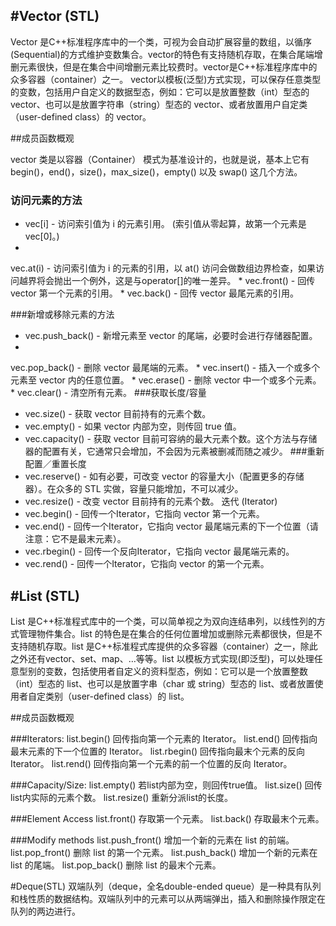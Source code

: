 #Vector (STL)
-------------------

Vector 是C++标准程序库中的一个类，可视为会自动扩展容量的数组，以循序(Sequential)的方式维护变数集合。vector的特色有支持随机存取，在集合尾端增删元素很快，但是在集合中间增删元素比较费时。vector是C++标准程序库中的众多容器（container）之一。 vector以模板(泛型)方式实现，可以保存任意类型的变数，包括用户自定义的数据型态，例如：它可以是放置整数（int）型态的 vector、也可以是放置字符串（string）型态的 vector、或者放置用户自定类（user-defined class）的 vector。

##成员函数概观

vector 类是以容器（Container） 模式为基准设计的，也就是说，基本上它有 begin()，end()，size()，max_size()，empty() 以及 swap() 这几个方法。

### 访问元素的方法
* vec[i] - 访问索引值为 i 的元素引用。 (索引值从零起算，故第一个元素是vec[0]。)
* 
vec.at(i) - 访问索引值为 i 的元素的引用，以 at() 访问会做数组边界检查，如果访问越界将会抛出一个例外，这是与operator[]的唯一差异。
* 
vec.front() - 回传 vector 第一个元素的引用。
* 
vec.back() - 回传 vector 最尾元素的引用。

###新增或移除元素的方法
* vec.push_back() - 新增元素至 vector 的尾端，必要时会进行存储器配置。
* 
vec.pop_back() - 删除 vector 最尾端的元素。
* 
vec.insert() - 插入一个或多个元素至 vector 内的任意位置。
* 
vec.erase() - 删除 vector 中一个或多个元素。
* 
vec.clear() - 清空所有元素。
###获取长度/容量
* vec.size() - 获取 vector 目前持有的元素个数。
* vec.empty() - 如果 vector 内部为空，则传回 true 值。
* vec.capacity() - 获取 vector 目前可容纳的最大元素个数。这个方法与存储器的配置有关，它通常只会增加，不会因为元素被删减而随之减少。
###重新配置／重置长度
* vec.reserve() - 如有必要，可改变 vector 的容量大小（配置更多的存储器）。在众多的 STL 实做，容量只能增加，不可以减少。
* vec.resize() - 改变 vector 目前持有的元素个数。
迭代 (Iterator)
* vec.begin() - 回传一个Iterator，它指向 vector 第一个元素。
* vec.end() - 回传一个Iterator，它指向 vector 最尾端元素的下一个位置（请注意：它不是最末元素）。
* vec.rbegin() - 回传一个反向Iterator，它指向 vector 最尾端元素的。
* vec.rend() - 回传一个Iterator，它指向 vector 的第一个元素。

#List (STL)
-----------
List 是C++标准程式库中的一个类，可以简单视之为双向连结串列，以线性列的方式管理物件集合。list 的特色是在集合的任何位置增加或删除元素都很快，但是不支持随机存取。list 是C++标准程式库提供的众多容器（container）之一，除此之外还有vector、set、map、…等等。list 以模板方式实现(即泛型)，可以处理任意型别的变数，包括使用者自定义的资料型态，例如：它可以是一个放置整数（int）型态的 list、也可以是放置字串（char 或 string）型态的 list、或者放置使用者自定类别（user-defined class）的 list。

##成员函数概观

###Iterators:
        list.begin() 回传指向第一个元素的 Iterator。
        list.end() 回传指向最末元素的下一个位置的 Iterator。
        list.rbegin() 回传指向最末个元素的反向 Iterator。
        list.rend() 回传指向第一个元素的前一个位置的反向 Iterator。

###Capacity/Size:
        list.empty() 若list内部为空，则回传true值。
        list.size() 回传list内实际的元素个数。
        list.resize() 重新分派list的长度。

###Element Access
        list.front() 存取第一个元素。
        list.back() 存取最末个元素。

###Modify methods
        list.push_front() 增加一个新的元素在 list 的前端。
        list.pop_front() 删除 list 的第一个元素。
        list.push_back() 增加一个新的元素在 list 的尾端。
        list.pop_back() 删除 list 的最末个元素。



#Deque(STL)
双端队列（deque，全名double-ended queue）是一种具有队列和栈性质的数据结构。双端队列中的元素可以从两端弹出，插入和删除操作限定在队列的两边进行。



